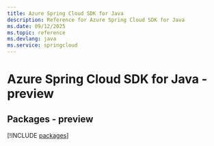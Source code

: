```yaml
---
title: Azure Spring Cloud SDK for Java
description: Reference for Azure Spring Cloud SDK for Java
ms.date: 09/12/2025
ms.topic: reference
ms.devlang: java
ms.service: springcloud
---
```

# Azure Spring Cloud SDK for Java - preview
## Packages - preview
[!INCLUDE [packages](spring-cloud-index.md)]